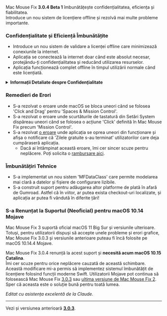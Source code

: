 Mac Mouse Fix **3.0.4 Beta 1** îmbunătățește confidențialitatea, eficiența și fiabilitatea.\
Introduce un nou sistem de licențiere offline și rezolvă mai multe probleme importante.

### Confidențialitate și Eficiență Îmbunătățite

- Introduce un nou sistem de validare a licenței offline care minimizează conexiunile la internet.
- Aplicația se conectează la internet doar când este absolut necesar, protejându-ți confidențialitatea și reducând utilizarea resurselor.
- Aplicația funcționează complet offline în timpul utilizării normale când este licențiată.

<details>
<summary><b>Informații Detaliate despre Confidențialitate</b></summary>
Versiunile anterioare validau licențele online la fiecare lansare, permițând potențial stocarea jurnalelor de conexiune de către servere terțe (GitHub și Gumroad). Noul sistem elimină conexiunile inutile – după activarea inițială a licenței, se conectează la internet doar dacă datele locale ale licenței sunt corupte.
<br><br>
Deși eu personal nu am înregistrat niciodată comportamentul utilizatorilor, sistemul anterior permitea teoretic serverelor terțe să înregistreze adresele IP și momentele conexiunii. Gumroad putea de asemenea să înregistreze cheia ta de licență și potențial să o coreleze cu orice informație personală pe care au înregistrat-o despre tine când ai cumpărat Mac Mouse Fix.
<br><br>
Nu am luat în considerare aceste aspecte subtile de confidențialitate când am construit sistemul original de licențiere, dar acum, Mac Mouse Fix este cât se poate de privat și independent de internet!
<br><br>
Vezi și <a href=https://gumroad.com/privacy>politica de confidențialitate Gumroad</a> și acest <a href=https://github.com/noah-nuebling/mac-mouse-fix/issues/976#issuecomment-2140955801>comentariu</a> al meu de pe GitHub.

</details>

### Remedieri de Erori

- S-a rezolvat o eroare unde macOS se bloca uneori când se folosea 'Click and Drag' pentru 'Spaces & Mission Control'.
- S-a rezolvat o eroare unde scurtăturile de tastatură din Setări System dispăreau uneori când se folosea o acțiune 'Click' definită în Mac Mouse Fix precum 'Mission Control'.
- S-a rezolvat [o eroare](https://github.com/noah-nuebling/mac-mouse-fix/issues?q=state%3Aopen%20label%3A%22%27Free%20days%20are%20over%27%20bug%22) unde aplicația se oprea uneori din funcționare și afișa o notificare că 'Zilele gratuite s-au terminat' utilizatorilor care deja cumpăraseră aplicația.
    - Dacă ai întâmpinat această eroare, îmi cer sincer scuze pentru neplăcere. Poți solicita o [rambursare aici](https://redirect.macmousefix.com/?message=&target=mmf-apply-for-refund).

### Îmbunătățiri Tehnice

- S-a implementat un nou sistem 'MFDataClass' care permite modelarea mai clară a datelor și fișiere de configurare lizibile.
- S-a construit suport pentru adăugarea altor platforme de plată în afară de Gumroad. Astfel că în viitor, ar putea exista checkout-uri localizate, și aplicația ar putea fi vândută în diferite țări!

### S-a Renunțat la Suportul (Neoficial) pentru macOS 10.14 Mojave

Mac Mouse Fix 3 suportă oficial macOS 11 Big Sur și versiunile ulterioare. Totuși, pentru utilizatorii dispuși să accepte unele probleme și erori grafice, Mac Mouse Fix 3.0.3 și versiunile anterioare puteau fi încă folosite pe macOS 10.14.4 Mojave.

Mac Mouse Fix 3.0.4 renunță la acest suport și **necesită acum macOS 10.15 Catalina**.\
Îmi cer scuze pentru orice neplăcere cauzată de această schimbare. Această modificare mi-a permis să implementez sistemul îmbunătățit de licențiere folosind funcții moderne Swift. Utilizatorii Mojave pot continua să folosească Mac Mouse Fix [3.0.3](https://github.com/noah-nuebling/mac-mouse-fix/releases/tag/3.0.3) sau [ultima versiune de Mac Mouse Fix 2](https://redirect.macmousefix.com/?target=mmf2-latest). Sper că aceasta este o soluție bună pentru toată lumea.

*Editat cu asistența excelentă de la Claude.*

---

Vezi și versiunea anterioară [**3.0.3**](https://github.com/noah-nuebling/mac-mouse-fix/releases/tag/3.0.3).